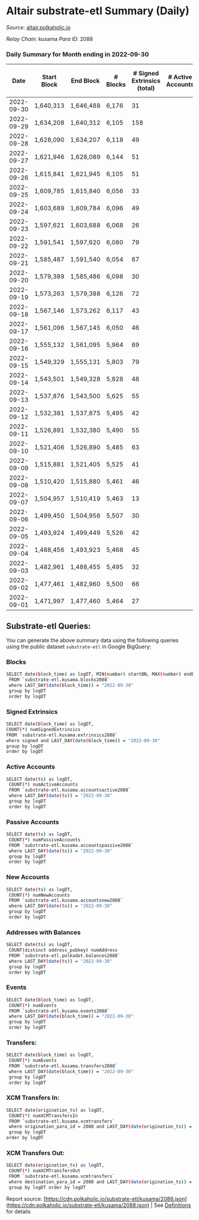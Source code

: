 # Altair substrate-etl Summary (Daily)

_Source_: [altair.polkaholic.io](https://altair.polkaholic.io)

*Relay Chain*: kusama
*Para ID*: 2088



### Daily Summary for Month ending in 2022-09-30


| Date | Start Block | End Block | # Blocks | # Signed Extrinsics (total) | # Active Accounts | # Passive | # New | # Addresses with Balances | # Events | # Transfers | # XCM Transfers In | # XCM Transfers Out | Issues | 
| ---- | ----------- | --------- | -------- | --------------------------- | ----------------- | --------- | ----- | ------------------------- | -------- | ----------- | ------------------ | ------------------- | ------ |
| 2022-09-30 | 1,640,313 | 1,646,488 | 6,176 | 31 |  |  |  | 29,140 | 12,565 | 4 ($40.25) |   | 2 ($28.32) |  |
| 2022-09-29 | 1,634,208 | 1,640,312 | 6,105 | 158 |  |  |  |  | 13,331 | 68 ($2,156.83) |   | 1 ($0.57) |  |
| 2022-09-28 | 1,628,090 | 1,634,207 | 6,118 | 49 |  |  |  |  | 12,628 | 24 ($4,485.33) | 4 ($875.08) | 4 ($14.27) |  |
| 2022-09-27 | 1,621,946 | 1,628,089 | 6,144 | 51 |  |  |  |  | 12,659 | 17 ($2,168.16) | 2 ($819.51) | 2 ($252.44) |  |
| 2022-09-26 | 1,615,841 | 1,621,945 | 6,105 | 51 |  |  |  |  | 12,574 | 12 ($8,472.18) |   | 1 ($1,029.65) |  |
| 2022-09-25 | 1,609,785 | 1,615,840 | 6,056 | 33 |  |  |  |  | 12,366 | 16 ($545.13) |   | 1 ($103.43) |  |
| 2022-09-24 | 1,603,689 | 1,609,784 | 6,096 | 49 |  |  |  |  | 12,569 | 25 ($3,617.80) | 3 ($1,223.95) | 10 ($929.01) |  |
| 2022-09-23 | 1,597,621 | 1,603,688 | 6,068 | 26 |  |  |  |  | 12,372 | 10 ($45.11) | 1 ($0.13) |   |  |
| 2022-09-22 | 1,591,541 | 1,597,620 | 6,080 | 79 |  |  |  |  | 12,722 | 23 ($1,039.92) | 1 ($104.53) | 2 ($210.70) |  |
| 2022-09-21 | 1,585,487 | 1,591,540 | 6,054 | 67 |  |  |  |  | 12,597 | 28 ($775.32) | 2 ($209.44) |   |  |
| 2022-09-20 | 1,579,389 | 1,585,486 | 6,098 | 30 |  |  |  |  | 12,386 | 15 ($1,475.05) | 2 ($521.00) | 2 ($184.16) |  |
| 2022-09-19 | 1,573,263 | 1,579,388 | 6,126 | 72 |  |  |  | 29,114 | 12,557 | 15 ($16,676.83) |   |   |  |
| 2022-09-18 | 1,567,146 | 1,573,262 | 6,117 | 43 |  |  |  | 29,113 | 12,465 | 25 ($3,019.83) | 3 ($220.63) | 2 ($1.21) |  |
| 2022-09-17 | 1,561,096 | 1,567,145 | 6,050 | 46 |  |  |  | 29,113 | 12,297 | 20 ($4,038.12) |   |   |  |
| 2022-09-16 | 1,555,132 | 1,561,095 | 5,964 | 69 |  |  |  | 29,111 | 12,232 | 48 ($8,220.86) | 1 ($908.53) | 5 ($1,277.29) |  |
| 2022-09-15 | 1,549,329 | 1,555,131 | 5,803 | 79 |  |  |  | 29,109 | 11,976 | 44 ($2,146.31) |   | 2 ($42.24) |  |
| 2022-09-14 | 1,543,501 | 1,549,328 | 5,828 | 48 |  |  |  | 29,103 | 11,878 | 23 ($4,199.15) | 1 ($955.69) | 2 ($1,039.10) |  |
| 2022-09-13 | 1,537,876 | 1,543,500 | 5,625 | 55 |  |  |  | 29,103 | 11,502 | 38 ($14,912.69) |   | 1 ($135.95) |  |
| 2022-09-12 | 1,532,381 | 1,537,875 | 5,495 | 42 |  |  |  | 29,103 | 11,178 | 21 ($6,784.55) | 1 ($595.60) |   |  |
| 2022-09-11 | 1,526,891 | 1,532,380 | 5,490 | 55 |  |  |  |  | 11,258 | 37 ($10,052.95) | 5 ($3,216.03) | 3 ($1,026.86) |  |
| 2022-09-10 | 1,521,406 | 1,526,890 | 5,485 | 63 |  |  |  |  | 11,260 | 37 ($2,537.07) | 5 ($687.73) | 1 ($261.07) |  |
| 2022-09-09 | 1,515,881 | 1,521,405 | 5,525 | 41 |  |  |  |  | 11,236 | 21 ($395.99) | 1 ($7.94) |   |  |
| 2022-09-08 | 1,510,420 | 1,515,880 | 5,461 | 46 |  |  |  | 29,094 | 11,126 | 23 ($10,974.44) | 1 ($24.14) |   |  |
| 2022-09-07 | 1,504,957 | 1,510,419 | 5,463 | 13 |  |  |  | 29,093 | 10,986 | 5 ($163.96) |   |   |  |
| 2022-09-06 | 1,499,450 | 1,504,956 | 5,507 | 30 |  |  |  | 29,092 | 11,152 | 7 ($367.64) | 2 ($274.09) | 3 ($47.93) |  |
| 2022-09-05 | 1,493,924 | 1,499,449 | 5,526 | 42 |  |  |  | 29,091 | 11,262 | 14 ($5,566.00) | 3 ($21,040.94) | 2 ($60.08) |  |
| 2022-09-04 | 1,488,456 | 1,493,923 | 5,468 | 45 |  |  |  | 29,089 | 11,148 | 24 ($2,474.40) | 1 ($0.13) | 8 ($1,096.51) |  |
| 2022-09-03 | 1,482,961 | 1,488,455 | 5,495 | 32 |  |  |  | 29,087 | 11,166 | 16 ($2,475.31) | 6 ($95.28) | 5 ($1,223.87) |  |
| 2022-09-02 | 1,477,461 | 1,482,960 | 5,500 | 66 |  |  |  | 29,085 | 11,290 | 31 ($4,085.96) |   | 5 ($1,054.14) |  |
| 2022-09-01 | 1,471,997 | 1,477,460 | 5,464 | 27 |  |  |  | 29,086 | 11,070 | 12 ($1,565.49) | 2 ($35.71) | 4 ($738.48) |  |

## Substrate-etl Queries:
You can generate the above summary data using the following queries using the public dataset `substrate-etl` in Google BigQuery:

### Blocks
```bash
SELECT date(block_time) as logDT, MIN(number) startBN, MAX(number) endBN, COUNT(*) numBlocks 
 FROM `substrate-etl.kusama.blocks2088`  
 where LAST_DAY(date(block_time)) = "2022-09-30" 
 group by logDT 
 order by logDT
```

### Signed Extrinsics
```bash
SELECT date(block_time) as logDT, 
COUNT(*) numSignedExtrinsics 
FROM `substrate-etl.kusama.extrinsics2088`  
where signed and LAST_DAY(date(block_time)) = "2022-09-30" 
group by logDT 
order by logDT
```

### Active Accounts
```bash
SELECT date(ts) as logDT, 
 COUNT(*) numActiveAccounts 
 FROM `substrate-etl.kusama.accountsactive2088` 
 where LAST_DAY(date(ts)) = "2022-09-30" 
 group by logDT 
 order by logDT
```

### Passive Accounts
```bash
SELECT date(ts) as logDT, 
 COUNT(*) numPassiveAccounts 
 FROM `substrate-etl.kusama.accountspassive2088` 
 where LAST_DAY(date(ts)) = "2022-09-30" 
 group by logDT 
 order by logDT
```

### New Accounts
```bash
SELECT date(ts) as logDT, 
 COUNT(*) numNewAccounts 
 FROM `substrate-etl.kusama.accountsnew2088` 
 where LAST_DAY(date(ts)) = "2022-09-30" 
 group by logDT
 order by logDT
```

### Addresses with Balances
```bash
SELECT date(ts) as logDT,
 COUNT(distinct address_pubkey) numAddress 
 FROM `substrate-etl.polkadot.balances2088` 
 where LAST_DAY(date(ts)) = "2022-09-30" 
 group by logDT 
 order by logDT
```

### Events
```bash
SELECT date(block_time) as logDT, 
 COUNT(*) numEvents 
 FROM `substrate-etl.kusama.events2088` 
 where LAST_DAY(date(block_time)) = "2022-09-30" 
 group by logDT 
 order by logDT
```

### Transfers:
```bash
SELECT date(block_time) as logDT, 
 COUNT(*) numEvents 
 FROM `substrate-etl.kusama.transfers2088` 
 where LAST_DAY(date(block_time)) = "2022-09-30" 
 group by logDT 
 order by logDT
```

### XCM Transfers In:
```bash
SELECT date(origination_ts) as logDT, 
 COUNT(*) numXCMTransfersIn 
 FROM `substrate-etl.kusama.xcmtransfers` 
 where origination_para_id = 2088 and LAST_DAY(date(origination_ts)) = "2022-09-30" 
 group by logDT 
order by logDT
```

### XCM Transfers Out:
```bash
SELECT date(origination_ts) as logDT, 
 COUNT(*) numXCMTransfersOut 
 FROM `substrate-etl.kusama.xcmtransfers` 
 where destination_para_id = 2088 and LAST_DAY(date(origination_ts)) = "2022-09-30" 
 group by logDT order by logDT
```


Report source: [https://cdn.polkaholic.io/substrate-etl/kusama/2088.json](https://cdn.polkaholic.io/substrate-etl/kusama/2088.json) | See [Definitions](/DEFINITIONS.md) for details
